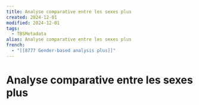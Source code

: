 ```yaml
---
title: Analyse comparative entre les sexes plus
created: 2024-12-01
modified: 2024-12-01
tags:
  - TBSMetadata
alias: Analyse comparative entre les sexes plus
french:
  - "[[8777 Gender-based analysis plus]]"
---
```

# Analyse comparative entre les sexes plus
